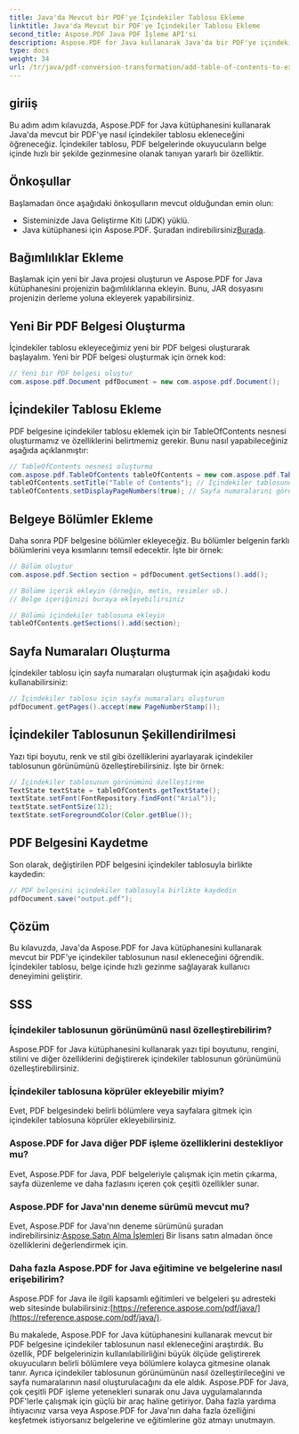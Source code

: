 ```yaml
---
title: Java'da Mevcut bir PDF'ye İçindekiler Tablosu Ekleme
linktitle: Java'da Mevcut bir PDF'ye İçindekiler Tablosu Ekleme
second_title: Aspose.PDF Java PDF İşleme API'si
description: Aspose.PDF for Java kullanarak Java'da bir PDF'ye içindekiler tablosunu nasıl ekleyeceğinizi öğrenin. Bu adım adım kılavuzla belgede gezinmeyi geliştirin.
type: docs
weight: 34
url: /tr/java/pdf-conversion-transformation/add-table-of-contents-to-existing-pdf-in-java/
---
```


## giriiş
Bu adım adım kılavuzda, Aspose.PDF for Java kütüphanesini kullanarak Java'da mevcut bir PDF'ye nasıl içindekiler tablosu ekleneceğini öğreneceğiz. İçindekiler tablosu, PDF belgelerinde okuyucuların belge içinde hızlı bir şekilde gezinmesine olanak tanıyan yararlı bir özelliktir.

## Önkoşullar
Başlamadan önce aşağıdaki önkoşulların mevcut olduğundan emin olun:
- Sisteminizde Java Geliştirme Kiti (JDK) yüklü.
-  Java kütüphanesi için Aspose.PDF. Şuradan indirebilirsiniz[Burada](https://releases.aspose.com/pdf/java/).

## Bağımlılıklar Ekleme
Başlamak için yeni bir Java projesi oluşturun ve Aspose.PDF for Java kütüphanesini projenizin bağımlılıklarına ekleyin. Bunu, JAR dosyasını projenizin derleme yoluna ekleyerek yapabilirsiniz.

## Yeni Bir PDF Belgesi Oluşturma
İçindekiler tablosu ekleyeceğimiz yeni bir PDF belgesi oluşturarak başlayalım. Yeni bir PDF belgesi oluşturmak için örnek kod:

```java
// Yeni bir PDF belgesi oluştur
com.aspose.pdf.Document pdfDocument = new com.aspose.pdf.Document();
```

## İçindekiler Tablosu Ekleme
PDF belgesine içindekiler tablosu eklemek için bir TableOfContents nesnesi oluşturmamız ve özelliklerini belirtmemiz gerekir. Bunu nasıl yapabileceğiniz aşağıda açıklanmıştır:

```java
// TableOfContents nesnesi oluşturma
com.aspose.pdf.TableOfContents tableOfContents = new com.aspose.pdf.TableOfContents();
tableOfContents.setTitle("Table of Contents"); // İçindekiler tablosunun başlığını ayarlayın
tableOfContents.setDisplayPageNumbers(true); // Sayfa numaralarını görüntüle
```

## Belgeye Bölümler Ekleme
Daha sonra PDF belgesine bölümler ekleyeceğiz. Bu bölümler belgenin farklı bölümlerini veya kısımlarını temsil edecektir. İşte bir örnek:

```java
// Bölüm oluştur
com.aspose.pdf.Section section = pdfDocument.getSections().add();

// Bölüme içerik ekleyin (örneğin, metin, resimler vb.)
// Belge içeriğinizi buraya ekleyebilirsiniz

// Bölümü içindekiler tablosuna ekleyin
tableOfContents.getSections().add(section);
```

## Sayfa Numaraları Oluşturma
İçindekiler tablosu için sayfa numaraları oluşturmak için aşağıdaki kodu kullanabilirsiniz:

```java
// İçindekiler tablosu için sayfa numaraları oluşturun
pdfDocument.getPages().accept(new PageNumberStamp());
```

## İçindekiler Tablosunun Şekillendirilmesi
Yazı tipi boyutu, renk ve stil gibi özelliklerini ayarlayarak içindekiler tablosunun görünümünü özelleştirebilirsiniz. İşte bir örnek:

```java
// İçindekiler tablosunun görünümünü özelleştirme
TextState textState = tableOfContents.getTextState();
textState.setFont(FontRepository.findFont("Arial"));
textState.setFontSize(12);
textState.setForegroundColor(Color.getBlue());
```

## PDF Belgesini Kaydetme
Son olarak, değiştirilen PDF belgesini içindekiler tablosuyla birlikte kaydedin:

```java
// PDF belgesini içindekiler tablosuyla birlikte kaydedin
pdfDocument.save("output.pdf");
```

## Çözüm
Bu kılavuzda, Java'da Aspose.PDF for Java kütüphanesini kullanarak mevcut bir PDF'ye içindekiler tablosunun nasıl ekleneceğini öğrendik. İçindekiler tablosu, belge içinde hızlı gezinme sağlayarak kullanıcı deneyimini geliştirir.

## SSS
### İçindekiler tablosunun görünümünü nasıl özelleştirebilirim?
Aspose.PDF for Java kütüphanesini kullanarak yazı tipi boyutunu, rengini, stilini ve diğer özelliklerini değiştirerek içindekiler tablosunun görünümünü özelleştirebilirsiniz.

### İçindekiler tablosuna köprüler ekleyebilir miyim?
Evet, PDF belgesindeki belirli bölümlere veya sayfalara gitmek için içindekiler tablosuna köprüler ekleyebilirsiniz.

### Aspose.PDF for Java diğer PDF işleme özelliklerini destekliyor mu?
Evet, Aspose.PDF for Java, PDF belgeleriyle çalışmak için metin çıkarma, sayfa düzenleme ve daha fazlasını içeren çok çeşitli özellikler sunar.

### Aspose.PDF for Java'nın deneme sürümü mevcut mu?
 Evet, Aspose.PDF for Java'nın deneme sürümünü şuradan indirebilirsiniz:[Aspose.Satın Alma İşlemleri](https://purchase.aspose.com/temporary-license/) Bir lisans satın almadan önce özelliklerini değerlendirmek için.

### Daha fazla Aspose.PDF for Java eğitimine ve belgelerine nasıl erişebilirim?
 Aspose.PDF for Java ile ilgili kapsamlı eğitimleri ve belgeleri şu adresteki web sitesinde bulabilirsiniz:[https://reference.aspose.com/pdf/java/](https://reference.aspose.com/pdf/java/).

Bu makalede, Aspose.PDF for Java kütüphanesini kullanarak mevcut bir PDF belgesine içindekiler tablosunun nasıl ekleneceğini araştırdık. Bu özellik, PDF belgelerinizin kullanılabilirliğini büyük ölçüde geliştirerek okuyucuların belirli bölümlere veya bölümlere kolayca gitmesine olanak tanır. Ayrıca içindekiler tablosunun görünümünün nasıl özelleştirileceğini ve sayfa numaralarının nasıl oluşturulacağını da ele aldık. Aspose.PDF for Java, çok çeşitli PDF işleme yetenekleri sunarak onu Java uygulamalarında PDF'lerle çalışmak için güçlü bir araç haline getiriyor. Daha fazla yardıma ihtiyacınız varsa veya Aspose.PDF for Java'nın daha fazla özelliğini keşfetmek istiyorsanız belgelerine ve eğitimlerine göz atmayı unutmayın.